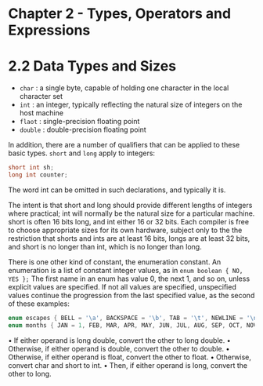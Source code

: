 # Chapter 2 - Types, Operators and Expressions

# 2.2 Data Types and Sizes

- `char`    :   a single byte, capable of holding one character in the local character set
- `int`     :   an integer, typically reflecting the natural size of integers on the host machine
- `flaot`   :   single-precision floating point
- `double`  :   double-precision floating point

In addition, there are a number of qualifiers that can be applied to these basic types. `short`
and `long` apply to integers: 
```c
short int sh;
long int counter;
```
The word int can be omitted in such declarations, and typically it is.


The intent is that short and long should provide different lengths of integers where practical; int will normally be the natural size for a particular machine. short is often 16 bits long, and int either 16 or 32 bits. Each compiler is free to choose appropriate sizes for its own hardware, subject only to the the restriction that shorts and ints are at least 16 bits, longs are at least 32 bits, and short is no longer than int, which is no longer than long.

There is one other kind of constant, the enumeration constant. An enumeration is a list of constant integer values, as in
`enum boolean { NO, YES };`
The first name in an enum has value 0, the next 1, and so on, unless explicit values are specified. If not all values are specified, unspecified values continue the progression from the last specified value, as the second of these examples:
```c
enum escapes { BELL = '\a', BACKSPACE = '\b', TAB = '\t', NEWLINE = '\n', VTAB = '\v', RETURN = '\r' };
enum months { JAN = 1, FEB, MAR, APR, MAY, JUN, JUL, AUG, SEP, OCT, NOV, DEC }; /* FEB = 2, MAR = 3, etc. */
```

• If either operand is long double, convert the other to long double.
• Otherwise, if either operand is double, convert the other to double.
• Otherwise, if either operand is float, convert the other to float.
• Otherwise, convert char and short to int.
• Then, if either operand is long, convert the other to long.

